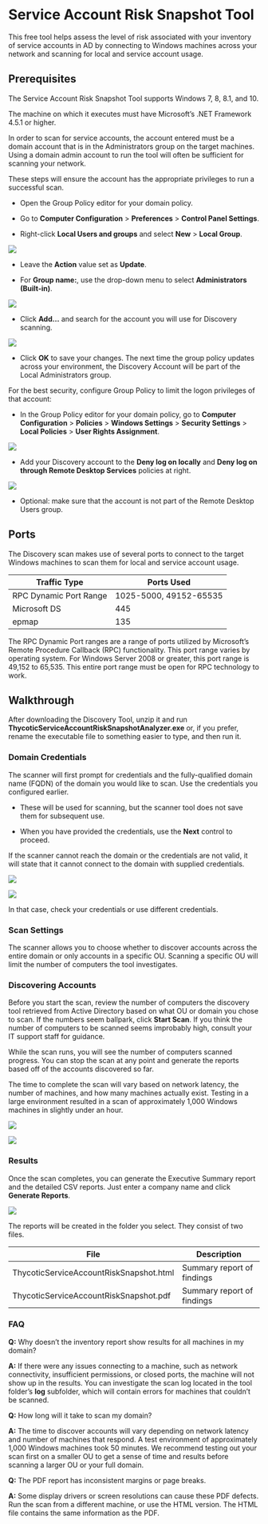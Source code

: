 ﻿[title]: # (Service Account Risk Snapshot Tool)
[tags]: # (Account Lifecycle Manager,ALM,Active Directory,)
[priority]: # (8400)

# Service Account Risk Snapshot Tool

This free tool helps assess the level of risk associated with your inventory of service accounts in AD by connecting to Windows machines across your network and scanning for local and service account usage.
 
## Prerequisites

The Service Account Risk Snapshot Tool supports Windows 7, 8, 8.1, and 10.

The machine on which it executes must have Microsoft’s .NET Framework 4.5.1 or higher.

In order to scan for service accounts, the account entered must be a domain account that is in the Administrators group on the target machines. Using a domain admin account to run the tool will often be sufficient for scanning your network.

These steps will ensure the account has the appropriate privileges to run a successful scan.

* Open the Group Policy editor for your domain policy.

* Go to **Computer Configuration** \> **Preferences** \> **Control Panel Settings**.

* Right-click **Local Users and groups** and select **New** \> **Local Group**.

![](001.png)

* Leave the **Action** value set as **Update**.

* For **Group name:**, use the drop-down menu to select **Administrators (Built-in)**.

![](002.png)

* Click **Add…** and search for the account you will use for Discovery scanning.

![](003.png)

* Click **OK** to save your changes. The next time the group policy updates across your environment, the Discovery Account will be part of the Local Administrators group.

For the best security, configure Group Policy to limit the logon privileges of that account:

* In the Group Policy editor for your domain policy, go to **Computer Configuration** \> **Policies** \> **Windows Settings** \> **Security Settings** \> **Local Policies** \> **User Rights Assignment**.

![](004.png)

* Add your Discovery account to the **Deny log on locally** and **Deny log on through Remote Desktop Services** policies at right.

![](005.png)

* Optional: make sure that the account is not part of the Remote Desktop Users group.

## Ports

The Discovery scan makes use of several ports to connect to the target Windows
machines to scan them for local and service account usage.

| **Traffic Type**         | **Ports Used**         |
|--------------------------|------------------------|
| RPC Dynamic Port Range   | 1025-5000, 49152-65535 |
| Microsoft DS             | 445                    |
| epmap                    | 135                    |

The RPC Dynamic Port ranges are a range of ports utilized by Microsoft’s Remote Procedure Callback (RPC) functionality. This port range varies by operating system. For Windows Server 2008 or greater, this port range is 49,152 to 65,535. This entire port range must be open for RPC technology to work.

## Walkthrough

After downloading the Discovery Tool, unzip it and run **ThycoticServiceAccountRiskSnapshotAnalyzer.exe** or, if you prefer, rename the executable file to something easier to type, and then run it.

### Domain Credentials

The scanner will first prompt for credentials and the fully-qualified domain name (FQDN) of the domain you would like to scan. Use the credentials you configured earlier.

* These will be used for scanning, but the scanner tool does not save them for subsequent use.

* When you have provided the credentials, use the **Next** control to proceed.

If the scanner cannot reach the domain or the credentials are not valid, it will state that it cannot connect to the domain with supplied credentials.

![](006.png)

![](007.png)

In that case, check your credentials or use different credentials. 

### Scan Settings

The scanner allows you to choose whether to discover accounts across the entire domain or only accounts in a specific OU. Scanning a specific OU will limit the number of computers the tool investigates.

### Discovering Accounts

Before you start the scan, review the number of computers the discovery tool retrieved from Active Directory based on what OU or domain you chose to scan. If the numbers seem ballpark, click **Start Scan**. If you think the number of computers to be scanned seems improbably high, consult your IT support staff for guidance.

While the scan runs, you will see the number of computers scanned progress. You can stop the scan at any point and generate the reports based off of the accounts discovered so far.

The time to complete the scan will vary based on network latency, the number of machines, and how many machines actually exist. Testing in a large environment resulted in a scan of approximately 1,000 Windows machines in slightly under an hour.

![](008.png)

![](009.png)

### Results

Once the scan completes, you can generate the Executive Summary report and the detailed CSV reports. Just enter a company name and click **Generate Reports**.

![](010.png)

The reports will be created in the folder you select. They consist of two files.

| **File**                                | **Description**            |
|-----------------------------------------|----------------------------|
| ThycoticServiceAccountRiskSnapshot.html | Summary report of findings |
| ThycoticServiceAccountRiskSnapshot.pdf  | Summary report of findings |

### FAQ

**Q:** Why doesn’t the inventory report show results for all machines in my domain?

**A:** If there were any issues connecting to a machine, such as network connectivity, insufficient permissions, or closed ports, the machine will not show up in the results. You can investigate the scan log located in the tool folder’s **log** subfolder, which will contain errors for machines that couldn’t be scanned.

**Q:** How long will it take to scan my domain?

**A:** The time to discover accounts will vary depending on network latency and number of machines that respond. A test environment of approximately 1,000 Windows machines took 50 minutes. We recommend testing out your scan first on a smaller OU to get a sense of time and results before scanning a larger OU or your full domain.

**Q:** The PDF report has inconsistent margins or page breaks.

**A:** Some display drivers or screen resolutions can cause these PDF defects. Run the scan from a different machine, or use the HTML version. The HTML file contains the same information as the PDF.



  

  
